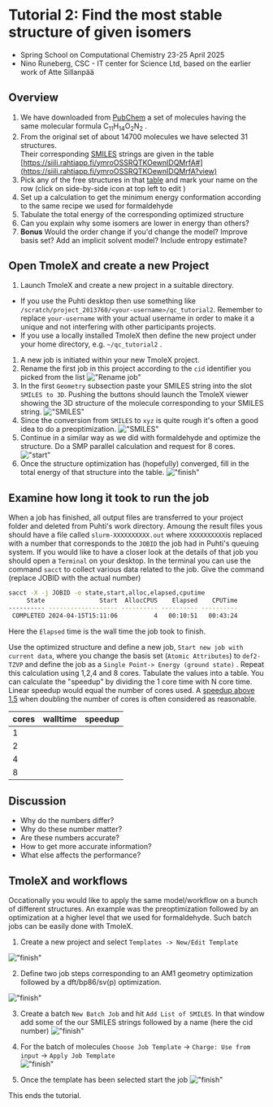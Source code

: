# Tutorial 2: Find the most stable structure of given isomers

* Spring School on Computational Chemistry 23-25 April 2025
* Nino Runeberg, CSC - IT center for Science Ltd, based on the earlier work of Atte Sillanpää

## Overview

1. We have downloaded from [PubChem](https://pubchem.ncbi.nlm.nih.gov/) a set of molecules having the same molecular formula C<sub>11</sub>H<sub>14</sub>O<sub>2</sub>N<sub>2</sub> . 
1. From the original set of about 14700 molecules we have selected 31 structures.  
   Their corresponding [SMILES](https://en.wikipedia.org/wiki/Simplified_molecular-input_line-entry_system) strings are  given in the table [https://siili.rahtiapp.fi/ymroOSSRQTKOewnIDQMrfA#](https://siili.rahtiapp.fi/ymroOSSRQTKOewnIDQMrfA?view) 
1. Pick any of the free structures in that [table](https://siili.rahtiapp.fi/ymroOSSRQTKOewnIDQMrfA#) and mark your name on the row (click on side-by-side icon at top left to edit ) 
1. Set up a calculation to get the minimum energy conformation according to the same recipe we used for formaldehyde
1. Tabulate the total energy of the corresponding optimized structure
1. Can you explain why some isomers are lower in energy than others?
1. **Bonus** Would the order change if you'd change the model? Improve basis set? Add an implicit solvent model? Include entropy estimate?

## Open TmoleX and create a new Project

1. Launch TmoleX and create a new project in a suitable directory.  
  * If you use the Puhti desktop then use something like  `/scratch/project_2013760/<your-username>/qc_tutorial2`. Remember to 
replace  `your-username` with your actual username in order to make it a unique and not interfering with other participants projects.
  * If you use a locally installed TmoleX then define the new project under your home directory, e.g. `~/qc_tutorial2` .
1. A new job is initiated within your new TmoleX project. 
1. Rename the first job in this project according to the `cid` identifier you picked from the list
!["Rename job"](../img/t2_0.png)
1. In the first `Geometry` subsection paste your SMILES string into the slot `SMILES to 3D`. Pushing the buttons should launch the TmoleX viewer showing the 3D structure of the molecule corresponding to your SMILES string.
!["SMILES"](../img/t2_1.png)
1. Since the conversion from `SMILES` to `xyz` is quite rough it's often a good idea to do a preoptimization. 
!["SMILES"](../img/t2_2.png)
1. Continue in a similar way as we did with formaldehyde and optimize the structure. Do a SMP parallel calculation and request for 8 cores.
!["start"](../img/t2_3.png) 
1. Once the structure optimization has (hopefully) converged, fill in the total energy of that structure into the table.
!["finish"](../img/t2_4.png)  


## Examine how long it took to run the job

When a job has finished, all output files are transferred to your project folder and deleted from Puhti's work directory.
Amoung the result files yous should have a file called `slurm-XXXXXXXXXX.out` where `XXXXXXXXXX`is replaced with a 
number that corresponds to the `JOBID` the job had in Puhti's queuing system.
If you would like to have a closer look at the details of that job you should open a `Terminal` on your desktop.
In the terminal you can use the command `sacct` to collect various data related to the job. Give the command (replace JOBID with the actual number)

```bash
sacct -X -j JOBID -o state,start,alloc,elapsed,cputime
     State               Start  AllocCPUS    Elapsed    CPUTime 
---------- ------------------- ---------- ---------- ---------- 
 COMPLETED 2024-04-15T15:11:06          4   00:10:51   00:43:24 
```
Here the `Elapsed` time is the wall time the job took to finish. 

Use the optimized structure and define a new job, `Start new job with current data`, where you change the basis set (`Atomic Attributes`) to `def2-TZVP` and define the job as a 
`Single Point-> Energy (ground state)` . Repeat this calculation  using 1,2,4 and 8 cores. 
Tabulate the values into a table. You can calculate the "speedup" by
dividing the 1 core time with N core time. Linear speedup would equal
the number of cores used. A [speedup above 1.5](https://docs.csc.fi/computing/running/performance-checklist/#perform-a-scaling-test) when doubling the number of cores is often considered as reasonable.  


|  cores     |   walltime  | speedup  |
| ---------- | ----------- |   -----: |
|    1       |             |          |
|    2       |             |          |
|    4       |             |          |
|    8       |             |          |

## Discussion

* Why do the numbers differ?
* Why do these number matter?
* Are these numbers accurate?
* How to get more accurate information?
* What else affects the performance?


## TmoleX and workflows

Occationally you would like to apply the same model/workflow on a bunch of different structures.
An example was the preoptimization followed by an optimization at a higher level that we used for formaldehyde. 
Such batch jobs can be easily done with TmoleX.

1. Create a new project and select `Templates -> New/Edit Template`

!["finish"](../img/t2_b1.png)

2. Define two job steps corresponding to an AM1 geometry optimization followed by a dft/bp86/sv(p) optimization.

!["finish"](../img/t2_b3.png)


3. Create a batch `New Batch Job` and hit `Add List of SMILES`. In that window add some of the our SMILES strings followed by a name (here the cid number)
!["finish"](../img/t2_b5.png)

4. For the batch of molecules `Choose Job Template` -> `Charge: Use from input` -> `Apply Job Template`   
!["finish"](../img/t2_b6.png)

5. Once the template has been selected start the job
!["finish"](../img/t2_b7.png)



  
  
This ends the tutorial.







